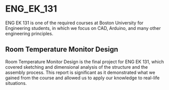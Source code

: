 # ENG_EK_131
ENG EK 131 is one of the required courses at Boston University for Engineering students, in which we focus on CAD, Arduino, and many other engineering principles.

## Room Temperature Monitor Design
Room Temperature Monitor Design is the final project for ENG EK 131, which covered sketching and dimensional analysis of the structure and the assembly process.
This report is significant as it demonstrated what we gained from the course and allowed us to apply our knowledge to real-life situations.
